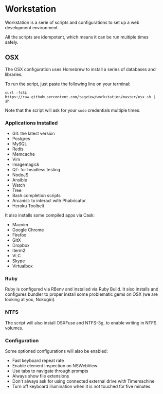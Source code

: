 # Workstation

Workstation is a serie of scripts and configurations to set up a web development environment.

All the scripts are idempotent, which means it can be run multiple times safely.

## OSX

The OSX configuration uses Homebrew to install a series of databases and libraries.

To run the script, just paste the following line on your terminal:

```
curl -fsSL https://raw.githubusercontent.com/tagview/workstation/master/osx.sh | sh
```

Note that the script will ask for your `sudo` credentials multiple times.

### Applications installed

- Git: the latest version
- Postgres
- MySQL
- Redis
- Memcache
- Vim
- Imagemagick
- QT: for headless testing
- NodeJS
- Ansible
- Watch
- Tree
- Bash completion scripts
- Arcanist: to interact with Phabricator
- Heroku Toolbelt

It also installs some compiled apps via Cask:

- Macvim
- Google Chrome
- Firefox
- GitX
- Dropbox
- Iterm2
- VLC
- Skype
- Virtualbox

### Ruby

Ruby is configured via RBenv and installed via Ruby Build. It also installs and configures bundler to proper install some problematic gems on OSX (we are looking at you, Nokogiri).

### NTFS

The script will also install OSXFuse and NTFS-3g, to enable writing in NTFS volumes.

### Configuration

Some optioned configurations will also be enabled:

- Fast keyboard repeat rate
- Enable element inspection on NSWebView
- Use tabs to navigate through prompts
- Always show file extensions
- Don't always ask for using connected external drive with Timemachine
- Turn off keyboard illumination when it is not touched for five minutes
